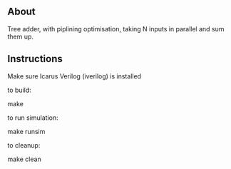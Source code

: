## About

Tree adder, with piplining optimisation, taking N inputs in parallel and sum them up.


## Instructions

Make sure Icarus Verilog (iverilog) is installed

to build:

make


to run simulation:

make runsim


to cleanup:

make clean

